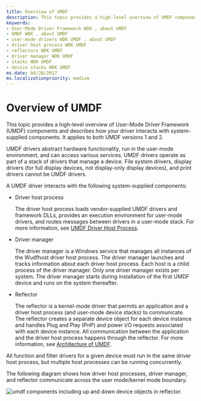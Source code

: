 ```yaml
---
title: Overview of UMDF
description: This topic provides a high-level overview of UMDF components and describes how your driver interacts with system-supplied components.
keywords:
- User-Mode Driver Framework WDK , about UMDF
- UMDF WDK , about UMDF
- user-mode drivers WDK UMDF , about UMDF
- driver host process WDK UMDF
- reflectors WDK UMDF
- driver manager WDK UMDF
- stacks WDK UMDF
- device stacks WDK UMDF
ms.date: 04/20/2017
ms.localizationpriority: medium
---
```


# Overview of UMDF


This topic provides a high-level overview of User-Mode Driver Framework (UMDF) components and describes how your driver interacts with system-supplied components. It applies to both UMDF versions 1 and 2.

UMDF drivers abstract hardware functionality, run in the user-mode environment, and can access various services. UMDF drivers operate as part of a stack of drivers that manage a device. File system drivers, display drivers (for full display devices, not display-only display devices), and print drivers cannot be UMDF drivers.

A UMDF driver interacts with the following system-supplied components:

-   Driver host process

    The driver host process loads vendor-supplied UMDF drivers and framework DLLs, provides an execution environment for user-mode drivers, and routes messages between drivers in a user-mode stack. For more information, see [UMDF Driver Host Process](umdf-driver-host-process.md).

-   Driver manager

    The driver manager is a Windows service that manages all instances of the Wudfhost driver host process. The driver manager launches and tracks information about each driver host process. Each host is a child process of the driver manager. Only one driver manager exists per system. The driver manager starts during installation of the first UMDF device and runs on the system thereafter.

-   Reflector

    The reflector is a kernel-mode driver that permits an application and a driver host process (and user-mode device stacks) to communicate. The reflector creates a separate device object for each device instance and handles Plug and Play (PnP) and power I/O requests associated with each device instance. All communication between the application and the driver host process happens through the reflector. For more information, see [Architecture of UMDF](detailed-view-of-the-umdf-architecture.md).

All function and filter drivers for a given device must run in the same driver host process, but multiple host processes can be running concurrently.

The following diagram shows how driver host processes, driver manager, and reflector communicate across the user mode/kernel mode boundary.

![umdf components including up and down device objects in reflector.](images/umdfarch3.gif)

 

 





